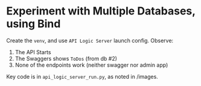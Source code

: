 # Experiment with Multiple Databases, using Bind

Create the `venv`, and use `API Logic Server` launch config.  Observe:

1. The API Starts
2. The Swaggers shows `ToDos` (from db #2)
3. None of the endpoints work (neither swagger nor admin app)

Key code is in `api_logic_server_run.py`, as noted in /images.
